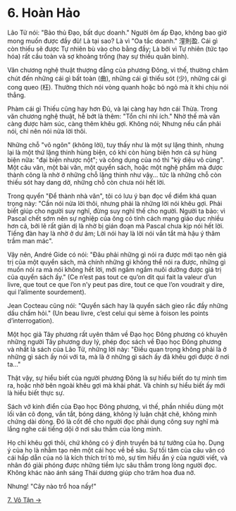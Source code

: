 # 6. Hoàn Hảo

Lão Tử nói: "Bảo thủ Đạo, bất dục doanh." Người ôm ấp Đạo, không bao giờ mong
muốn được đầy đủ! Là tại sao? Là vì "Oa tắc doanh." 漥則盈. Cái gì còn thiếu sẽ
được Tự nhiên bù vào cho bằng đầy; Là bởi vì Tự nhiên (tức tạo hóa) rất cầu toàn
và sợ khoảng trống (hay sự thiếu quân bình).

Văn chương nghệ thuật thượng đẳng của phương Đông, vì thế, thường chăm chút đến
những cái gì bất toàn (曲), những cái gì thiếu sót (少), những cái gì cong queo
(枉). Thường thích nói vòng quanh hoặc bỏ ngỏ mà ít khi chịu nói thẳng.

Phàm cái gì Thiếu cũng hay hơn Đủ, và lại càng hay hơn cái Thừa. Trong văn
chương nghệ thuật, hễ bớt là thêm: "Tổn chi nhi ích." Nhờ thế mà văn càng được
hàm súc, càng thêm khêu gợi. Không nói; Nhưng nếu cần phải nói, chỉ nên nói nửa
lời thôi.

Những chỗ "vô ngôn" (không lời), tuy thấy như là một sự lặng thinh, nhưng lại là
một thứ lặng thinh hùng biện, có khi còn hùng biện hơn cả sự hùng biện nữa: "đại
biện nhược nột"; và công dụng của nó thì "kỳ diệu vô cùng". Một câu văn, một bài
văn, một quyển sách, hoặc một nghệ phẩm mà được thành công là nhờ ở những chỗ
lặng thinh như vậy... tức là những chỗ còn thiếu sót hay dang dở, những chỗ còn
chưa nói hết lời.

Trong quyển "Để thành nhà văn", tôi có lưu ý bạn đọc về điểm khá quan trọng này:
"Cần nói nửa lời thôi, nhưng phải là những lời nói khêu gợi. Phải biết giúp cho
người suy nghĩ, đừng suy nghĩ thế cho người. Người ta bảo: vì Pascal chết sớm
nên sự nghiệp của ông có tính cách mạng giáo dục nhiều hơn cả, bởi lẽ rất giản
dị là nhờ bị gián đoạn mà Pascal chưa kịp nói hết lời. Tiếng đàn hay là nhờ ở dư
âm; Lời nói hay là lời nói vắn tắt mà hậu ý thâm trầm man mác".

Vậy nên, André Gide có nói: "Đâu phải những gì nói ra được mới tạo nên giá trị
của một quyển sách, mà chính những gì không thể nói ra được, những gì muốn nói
ra mà nói không hết lời, mới ngấm ngầm nuôi dưỡng được giá trị của quyển sách
ấy." (Ce n’est pas tout ce qu’on dit qui fait la valeur d’un livre, que tout ce
que l’on n’y peut pas dire, tout ce que l’on voudrait y dire, qui l’alimente
sourdement).

Jean Cocteau cũng nói: "Quyển sách hay là quyển sách gieo rắc đầy những dấu chấm
hỏi." (Un beau livre, c’est celui qui sème à foison les points d’interrogation).

Một học giả Tây phương rất uyên thâm về Đạo học Đông phương có khuyên những
người Tây phương duy lý, phép đọc sách về Đạo học Đông phương và nhất là sách
của Lão Tử, những lời này: "Điều quan trọng không phải là ở những gì sách ấy nói
với ta, mà là ở những gì sách ấy đã khêu gợi được ở nơi ta..."

Thật vậy, sự hiểu biết của người phương Đông là sự hiểu biết do tự mình tìm ra,
hoặc nhờ bên ngoài khêu gợi mà khải phát. Và chính sự hiểu biết ấy mới là hiểu
biết thực sự.

Sách vở kinh điển của Đạo học Đông phương, vì thế, phần nhiều dùng một lối văn
cô đọng, vắn tắt, bóng dáng, không lý luận chật chẽ, không minh chứng dài dòng.
Đó là cốt để cho người đọc phải dụng công suy nghĩ mà lắng nghe cái tiếng dội ở
nơi sâu thẳm của lòng mình.

Họ chỉ khêu gợi thôi, chứ không có ý định truyền bá tư tưởng của họ. Dụng ý của
họ là nhằm tạo nên một cái học về bề sâu. Sự tối tăm của câu văn có cái hấp dẫn
của nó là kích thích trí tò mò, sự tìm hiểu ẩn ý của người viết, và nhân đó giải
phóng được những tiềm lực sâu thẳm trong lòng người đọc. Không khác nào ánh sáng
Thái dương giúp cho trăm hoa đua nở.

Nhưng! "Cây nào trổ hoa nấy!"

[7. Vô Tận &rarr;](https://github.com/thaicuc/tinh-hoa-dao-hoc/blob/master/contents/07-vo-tan.md)
